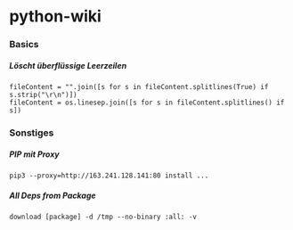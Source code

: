# python-wiki

### Basics

##### Löscht überflüssige Leerzeilen
```
fileContent = "".join([s for s in fileContent.splitlines(True) if s.strip("\r\n")])
fileContent = os.linesep.join([s for s in fileContent.splitlines() if s])
```

### Sonstiges

##### PIP mit Proxy
```
pip3 --proxy=http://163.241.128.141:80 install ...
```

##### All Deps from Package
```
download [package] -d /tmp --no-binary :all: -v
```
